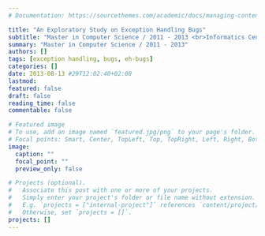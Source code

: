 ```yaml
---
# Documentation: https://sourcethemes.com/academic/docs/managing-content/

title: "An Exploratory Study on Exception Handling Bugs"
subtitle: "Master in Computer Science / 2011 - 2013 <br>Informatics Center of Federal University of Pernambuco"
summary: "Master in Computer Science / 2011 - 2013"
authors: []
tags: [exception handling, bugs, eh-bugs]
categories: []
date: 2013-08-13 #29T12:02:40+02:00
lastmod:
featured: false
draft: false
reading_time: false
commentable: false

# Featured image
# To use, add an image named `featured.jpg/png` to your page's folder.
# Focal points: Smart, Center, TopLeft, Top, TopRight, Left, Right, BottomLeft, Bottom, BottomRight.
image:
  caption: ""
  focal_point: ""
  preview_only: false

# Projects (optional).
#   Associate this post with one or more of your projects.
#   Simply enter your project's folder or file name without extension.
#   E.g. `projects = ["internal-project"]` references `content/project/deep-learning/index.md`.
#   Otherwise, set `projects = []`.
projects: []
---
```

